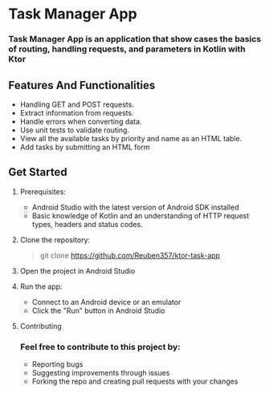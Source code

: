 # Task Manager App
### Task Manager App is an application that show cases the basics of routing, handling requests, and parameters in Kotlin with Ktor

## Features And Functionalities
* Handling GET and POST requests.
* Extract information from requests.
* Handle errors when converting data.
* Use unit tests to validate routing.
* View all the available tasks by priority and name as an HTML table.
* Add tasks by submitting an HTML form
  

## Get Started 
1. Prerequisites:
   * Android Studio with the latest version of Android SDK installed
   * Basic knowledge of Kotlin and an understanding of HTTP request types, headers and status codes.
2. Clone the repository:
   > git clone https://github.com/Reuben357/ktor-task-app 

3. Open the project in Android Studio
4. Run the app:
    * Connect to an Android device or an emulator
    * Click the "Run" button in Android Studio

5. Contributing
   ### Feel free to contribute to this project by:
     * Reporting bugs
     * Suggesting improvements through issues
     * Forking the repo and creating pull requests with your changes
